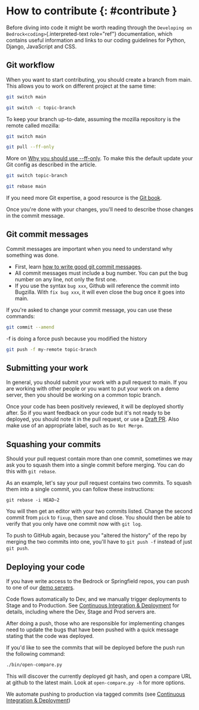 # How to contribute {: #contribute }

Before diving into code it might be worth reading through the `Developing on Bedrock<coding>`{.interpreted-text role="ref"} documentation, which contains useful information and links to our coding guidelines for Python, Django, JavaScript and CSS.

## Git workflow

When you want to start contributing, you should create a branch from main. This allows you to work on different project at the same time:

``` bash
git switch main
```

``` bash
git switch -c topic-branch
```

To keep your branch up-to-date, assuming the mozilla repository is the remote called mozilla:

``` bash
git switch main
```

``` bash
git pull --ff-only
```

More on [Why you should use --ff-only](https://blog.sffc.xyz/post/185195398930/why-you-should-use-git-pull-ff-only-git-is-a). To make this the default update your Git config as described in the article.

``` bash
git switch topic-branch
```

``` bash
git rebase main
```

If you need more Git expertise, a good resource is the [Git book](http://git-scm.com/book).

Once you're done with your changes, you'll need to describe those changes in the commit message.

## Git commit messages

Commit messages are important when you need to understand why something was done.

- First, learn [how to write good git commit messages](http://tbaggery.com/2008/04/19/a-note-about-git-commit-messages.html).
- All commit messages must include a bug number. You can put the bug number on any line, not only the first one.
- If you use the syntax `bug xxx`, Github will reference the commit into Bugzilla. With `fix bug xxx`, it will even close the bug once it goes into main.

If you're asked to change your commit message, you can use these commands:

``` bash
git commit --amend
```

-f is doing a force push because you modified the history

``` bash
git push -f my-remote topic-branch
```

## Submitting your work

In general, you should submit your work with a pull request to main. If you are working with other people or you want to put your work on a demo server, then you should be working on a common topic branch.

Once your code has been positively reviewed, it will be deployed shortly after. So if you want feedback on your code but it's not ready to be deployed, you should note it in the pull request, or use a [Draft PR](https://github.blog/2019-02-14-introducing-draft-pull-requests/). Also make use of an appropriate label, such as `Do Not Merge`.

## Squashing your commits

Should your pull request contain more than one commit, sometimes we may ask you to squash them into a single commit before merging. You can do this with ``git rebase``.

As an example, let's say your pull request contains two commits. To squash them into a single commit, you can follow these instructions:

    git rebase -i HEAD~2

You will then get an editor with your two commits listed. Change the second commit from ``pick`` to ``fixup``, then save and close. You should then be able to verify that you only have one commit now with ``git log``.

To push to GitHub again, because you "altered the history" of the repo by merging the two commits into one, you'll have to ``git push -f`` instead of just ``git push``.

## Deploying your code

If you have write access to the Bedrock or Springfield repos, you can push to one of our [demo servers](demos.md).

Code flows automatically to Dev, and we manually trigger deployments to Stage and to Production. See [Continuous Integration & Deployment](pipeline.md) for details, including where the Dev, Stage and Prod servers are.

After doing a push, those who are responsible for implementing changes need to update the bugs that have been pushed with a quick message stating that the code was deployed.

If you'd like to see the commits that will be deployed before the push run the following command:

``` bash
./bin/open-compare.py
```

This will discover the currently deployed git hash, and open a compare URL at github to the latest main. Look at `open-compare.py -h` for more options.

We automate pushing to production via tagged commits (see [Continuous Integration & Deployment](pipeline.md))
